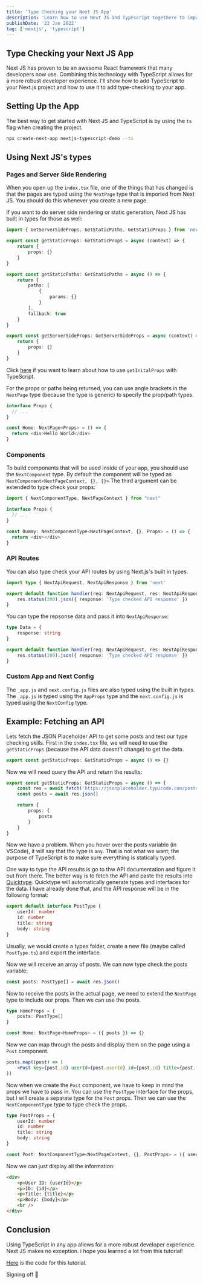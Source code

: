```yaml
---
title: 'Type Checking your Next JS App'
description: 'Learn how to use Next JS and Typescript togethere to improve your DX'
publishDate: '22 Jan 2022'
tag: ['nextjs', 'typescript']
---
```


## Type Checking your Next JS App

Next JS has proven to be an awesome React framework that many developers now use. Combining this technology with TypeScript allows for a more robust developer experience. I'll show how to add TypeScript to your Next.js project and how to use it to add type-checking to your app.

## Setting Up the App

The best way to get started with Next JS and TypeScript is by using the `ts` flag when creating the project.

```bash
npx create-next-app nextjs-typescript-demo --ts
```

## Using Next JS's types

### Pages and Server Side Rendering

When you open up the `index.tsx` file, one of the things that has changed is that the pages are typed using the `NextPage` type that is imported from Next JS. You should do this whenever you create a new page.

If you want to do server side rendering or static generation, Next JS has built in types for those as well:

```ts
import { GetServerSideProps, GetStaticPaths, GetStaticProps } from 'next'

export const getStaticProps: GetStaticProps = async (context) => {
	return {
		props: {}
	}
}

export const getStaticPaths: GetStaticPaths = async () => {
	return {
		paths: [
			{
				params: {}
			}
		],
		fallback: true
	}
}

export const getServerSideProps: GetServerSideProps = async (context) => {
	return {
		props: {}
	}
}
```

Click [here](https://nextjs.org/docs/api-reference/data-fetching/get-initial-props#typescript) if you want to learn about how to use `getInitalProps` with TypeScript.

For the props or paths being returned, you can use angle brackets in the `NextPage` type (because the type is generic) to specify the prop/path types.

```ts
interface Props {
  // ...
}

const Home: NextPage<Props> = () => {
  return <div>Hello World</div>
}
```

### Components

To build components that will be used inside of your app, you should use the `NextComponent` type. By default the component will be typed as `NextComponent<NextPageContext, {}, {}>` The third argument can be extended to type check your props:

```ts
import { NextComponentType, NextPageContext } from "next"

interface Props {
  // ...
}

const Dummy: NextComponentType<NextPageContext, {}, Props> = () => {
  return <div></div>
}
```

### API Routes

You can also type check your API routes by using Next.js's built in types.

```ts
import type { NextApiRequest, NextApiResponse } from 'next'

export default function handler(req: NextApiRequest, res: NextApiResponse) {
	res.status(200).json({ response: 'Type checked API response' })
}
```

You can type the repsonse data and pass it into `NextApiResponse`:

```ts
type Data = {
	response: string
}

export default function handler(req: NextApiRequest, res: NextApiResponse<Data>) {
	res.status(200).json({ response: 'Type checked API response' })
}
```

### Custom App and Next Config

The `_app.js` and `next.config.js` files are also typed using the built in types. The `_app.js` is typed using the `AppProps` type and the `next.config.js` is typed using the `NextConfig` type.

## Example: Fetching an API

Lets fetch the JSON Placeholder API to get some posts and test our type checking skills. First in the `index.tsx` file, we will need to use the `getStaticProps` (because the API data doesnt't change) to get the data.

```ts
export const getStaticProps: GetStaticProps = async () => {}
```

Now we will need query the API and return the results:

```ts
export const getStaticProps: GetStaticProps = async () => {
	const res = await fetch('https://jsonplaceholder.typicode.com/posts')
	const posts = await res.json()

	return {
		props: {
			posts
		}
	}
}
```

Now we have a problem. When you hover over the posts variable (in VSCode), it will say that the type is `any`. That is not what we want; the purpose of TypeScript is to make sure everything is statically typed.

One way to type the API results is go to thw API documentation and figure it out from there. The better way is to fetch the API and paste the results into [Quicktype](https://app.quicktype.io/). Quicktype will automatically generate types and interfaces for the data. I have already done that, and the API response will be in the following format:

```ts
export default interface PostType {
	userId: number
	id: number
	title: string
	body: string
}
```

Usually, we would create a types folder, create a new file (maybe called `PostType.ts`) and export the interface.

Now we will receive an array of posts. We can now type check the posts variable:

```ts
const posts: PostType[] = await res.json()
```

Now to receive the posts in the actual page, we need to extend the `NextPage` type to include our props. Then we can use the posts.

```ts
type HomeProps = {
	posts: PostType[]
}

const Home: NextPage<HomeProps> = ({ posts }) => {}
```

Now we can map through the posts and display them on the page using a `Post` component.

```jsx
posts.map((post) => (
	<Post key={post.id} userId={post.userId} id={post.id} title={post.title} body={post.body} />
))
```

Now when we create the `Post` component, we have to keep in mind the props we have to pass in. You can use the `PostType` interface for the props, but I will create a separate type for the `Post` props. Then we can use the `NextComponentType` type to type check the props.

```ts
type PostProps = {
	userId: number
	id: number
	title: string
	body: string
}

const Post: NextComponentType<NextPageContext, {}, PostProps> = ({ userId, id, title, body }) => {}
```

Now we can just display all the information:

```html
<div>
	<p>User ID: {userId}</p>
	<p>ID: {id}</p>
	<p>Title: {title}</p>
	<p>Body: {body}</p>
	<br />
</div>
```

## Conclusion

Using TypeScript in any app allows for a more robust developer experience. Next JS makes no exception. i hope you learned a lot from this tutorial!

[Here](https://github.com/rkazi103/nextjs-typescript-demo) is the code for this tutorial.

Signing off 👋
